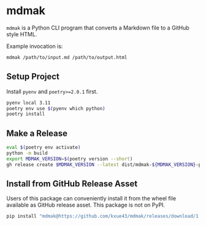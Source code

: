 # mdmak

`mdmak` is a Python CLI program that converts a Markdown file to a GitHub style HTML.

Example invocation is:

```bash
mdmak /path/to/input.md /path/to/output.html
```

## Setup Project

Install `pyenv` and `poetry>=2.0.1` first.

```bash
pyenv local 3.11
poetry env use $(pyenv which python)
poetry install
```

## Make a Release

```bash
eval $(poetry env activate)
python -m build
export MDMAK_VERSION=$(poetry version --short)
gh release create $MDMAK_VERSION --latest dist/mdmak-${MDMAK_VERSION}-py3-none-any.whl
```

## Install from GitHub Release Asset

Users of this package can conveniently install it from the wheel file available as GitHub release asset.
This package is not on PyPI.

```bash
pip install "mdmak@https://github.com/kxue43/mdmak/releases/download/1.0.0/mdmak-1.0.0-py3-none-any.whl"
```
